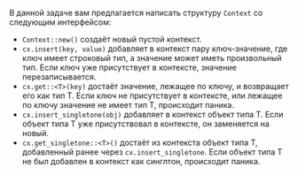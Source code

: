 В данной задаче вам предлагается написать структуру `Context` со следующим интерфейсом:

* `Context::new()` создаёт новый пустой контекст.
* `cx.insert(key, value)` добавляет в контекст пару ключ-значение, где ключ имеет строковый тип,
а значение может иметь произвольный тип. Если ключ уже присутствует в контексте, значение
перезаписывается.
* `cx.get::<T>(key)` достаёт значение, лежащее по ключу, и возвращает его как тип Т. Если ключ не
присутствует в контексте, или лежащее по ключу значение не имеет тип Т, происходит паника.
* `cx.insert_singletone(obj)` добавляет в контекст объект типа T. Если объект типа Т уже присутствовал
в контексте, он заменяется на новый.
* `cx.get_singletone::<T>()` достаёт из контекста объект типа T, добавленный ранее через
`cx.insert_singletone`. Если объект типа Т не был добавлен в контекст как синглтон, происходит паника.